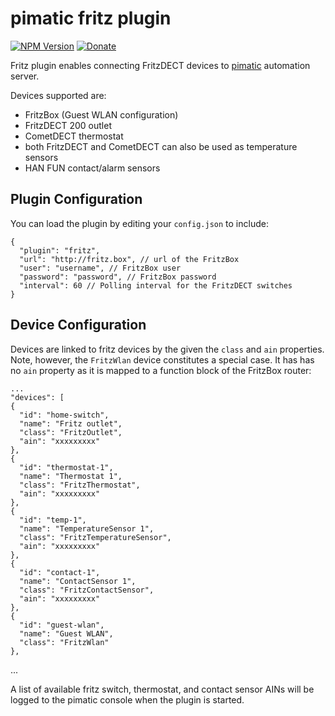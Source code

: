 # pimatic fritz plugin
[![NPM Version](https://img.shields.io/npm/v/pimatic-fritz.svg)](https://www.npmjs.com/package/pimatic-fritz)
[![Donate](https://img.shields.io/badge/Donate-PayPal-green.svg)](https://www.paypal.com/cgi-bin/webscr?cmd=_s-xclick&hosted_button_id=9NUJAVLPHUSTW)

Fritz plugin enables connecting FritzDECT devices to [pimatic](http://pimatic.org) automation server.

Devices supported are:

  - FritzBox (Guest WLAN configuration)
  - FritzDECT 200 outlet
  - CometDECT thermostat
  - both FritzDECT and CometDECT can also be used as temperature sensors
  - HAN FUN contact/alarm sensors


## Plugin Configuration

You can load the plugin by editing your `config.json` to include:

    {
      "plugin": "fritz",
      "url": "http://fritz.box", // url of the FritzBox
      "user": "username", // FritzBox user
      "password": "password", // FritzBox password
      "interval": 60 // Polling interval for the FritzDECT switches
    }


## Device Configuration

Devices are linked to fritz devices by the given the `class` and `ain` properties. Note, however, the `FritzWlan`
device constitutes a special case. It has has no `ain` property as it is mapped to a function block of the 
FritzBox router:

    ...
    "devices": [
    {
      "id": "home-switch",
      "name": "Fritz outlet",
      "class": "FritzOutlet",
      "ain": "xxxxxxxxx"
    },
    {
      "id": "thermostat-1",
      "name": "Thermostat 1",
      "class": "FritzThermostat",
      "ain": "xxxxxxxxx"
    },
    {
      "id": "temp-1",
      "name": "TemperatureSensor 1",
      "class": "FritzTemperatureSensor",
      "ain": "xxxxxxxxx"
    },
    {
      "id": "contact-1",
      "name": "ContactSensor 1",
      "class": "FritzContactSensor",
      "ain": "xxxxxxxxx"
    },
    {
      "id": "guest-wlan",
      "name": "Guest WLAN",
      "class": "FritzWlan"
    },
  ...

A list of available fritz switch, thermostat, and contact sensor AINs will be logged to the pimatic 
console when the plugin is started.
